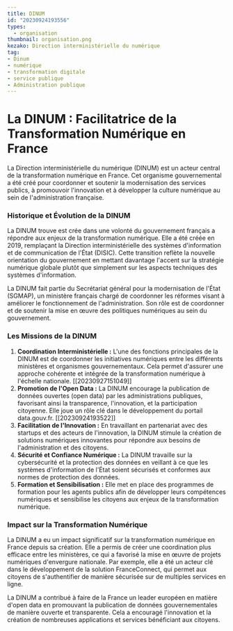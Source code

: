 ```yaml
---
title: DINUM
id: "20230924193556"
types:
  - organisation
thumbnail: organisation.png
kezako: Direction interministérielle du numérique
tag:
- Dinum
- numérique
- transformation digitale
- service publique
- Administration publique
---
```


# La DINUM : Facilitatrice de la Transformation Numérique en France

La Direction interministérielle du numérique (DINUM) est un acteur central de la transformation numérique en France. Cet organisme gouvernemental a été créé pour coordonner et soutenir la modernisation des services publics, à promouvoir l'innovation et à développer la culture numérique au sein de l'administration française. 

### Historique et Évolution de la DINUM

La DINUM trouve est crée dans une volonté du gouvernement français a répondre aux enjeux de la transformation numérique. Elle a été créée en 2019, remplaçant la Direction interministérielle des systèmes d'information et de communication de l'État (DISIC). Cette transition reflète la nouvelle orientation du gouvernement en mettant davantage l'accent sur la stratégie numérique globale plutôt que simplement sur les aspects techniques des systèmes d'information.

La DINUM fait partie du Secrétariat général pour la modernisation de l'État (SGMAP), un ministère français chargé de coordonner les réformes visant à améliorer le fonctionnement de l'administration. Son rôle est de coordonner et de soutenir la mise en œuvre des politiques numériques au sein du gouvernement.

### Les Missions de la DINUM


1.  **Coordination Interministérielle :** L'une des fonctions principales de la DINUM est de coordonner les initiatives numériques entre les différents ministères et organismes gouvernementaux. Cela permet d'assurer une approche cohérente et intégrée de la transformation numérique à l'échelle nationale. [[20230927151049]]
2.  **Promotion de l'Open Data :** La DINUM encourage la publication de données ouvertes (open data) par les administrations publiques, favorisant ainsi la transparence, l'innovation, et la participation citoyenne. Elle joue un rôle clé dans le développement du portail data.gouv.fr. [[20230924193522]]
3.  **Facilitation de l'Innovation :** En travaillant en partenariat avec des startups et des acteurs de l'innovation, la DINUM stimule la création de solutions numériques innovantes pour répondre aux besoins de l'administration et des citoyens.
4.  **Sécurité et Confiance Numérique :** La DINUM travaille sur la cybersécurité et la protection des données en veillant à ce que les systèmes d'information de l'État soient sécurisés et conformes aux normes de protection des données.
5.  **Formation et Sensibilisation :** Elle met en place des programmes de formation pour les agents publics afin de développer leurs compétences numériques et sensibilise les citoyens aux enjeux de la transformation numérique.

### Impact sur la Transformation Numérique

La DINUM a eu un impact significatif sur la transformation numérique en France depuis sa création. Elle a permis de créer une coordination plus efficace entre les ministères, ce qui a favorisé la mise en œuvre de projets numériques d'envergure nationale. Par exemple, elle a été un acteur clé dans le développement de la solution FranceConnect, qui permet aux citoyens de s'authentifier de manière sécurisée sur de multiples services en ligne.

La DINUM a contribué à faire de la France un leader européen en matière d'open data en promouvant la publication de données gouvernementales de manière ouverte et transparente. Cela a encouragé l'innovation et la création de nombreuses applications et services bénéficiant aux citoyens.
